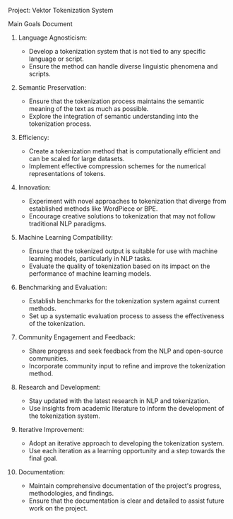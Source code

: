 Project: Vektor Tokenization System

Main Goals Document

1. Language Agnosticism:
   - Develop a tokenization system that is not tied to any specific language or script.
   - Ensure the method can handle diverse linguistic phenomena and scripts.

2. Semantic Preservation:
   - Ensure that the tokenization process maintains the semantic meaning of the text as much as possible.
   - Explore the integration of semantic understanding into the tokenization process.

3. Efficiency:
   - Create a tokenization method that is computationally efficient and can be scaled for large datasets.
   - Implement effective compression schemes for the numerical representations of tokens.

4. Innovation:
   - Experiment with novel approaches to tokenization that diverge from established methods like WordPiece or BPE.
   - Encourage creative solutions to tokenization that may not follow traditional NLP paradigms.

5. Machine Learning Compatibility:
   - Ensure that the tokenized output is suitable for use with machine learning models, particularly in NLP tasks.
   - Evaluate the quality of tokenization based on its impact on the performance of machine learning models.

6. Benchmarking and Evaluation:
   - Establish benchmarks for the tokenization system against current methods.
   - Set up a systematic evaluation process to assess the effectiveness of the tokenization.

7. Community Engagement and Feedback:
   - Share progress and seek feedback from the NLP and open-source communities.
   - Incorporate community input to refine and improve the tokenization method.

8. Research and Development:
   - Stay updated with the latest research in NLP and tokenization.
   - Use insights from academic literature to inform the development of the tokenization system.

9. Iterative Improvement:
   - Adopt an iterative approach to developing the tokenization system.
   - Use each iteration as a learning opportunity and a step towards the final goal.

10. Documentation:
    - Maintain comprehensive documentation of the project's progress, methodologies, and findings.
    - Ensure that the documentation is clear and detailed to assist future work on the project.
